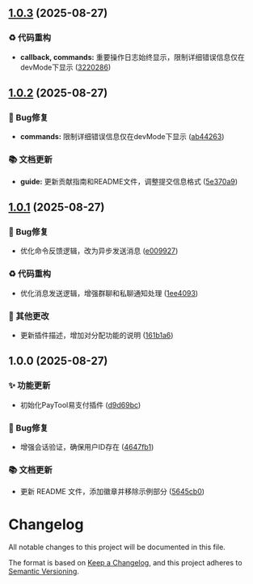 ## [1.0.3](https://github.com/WittF/PayTool/compare/v1.0.2...v1.0.3) (2025-08-27)

### ♻️ 代码重构

* **callback, commands:** 重要操作日志始终显示，限制详细错误信息仅在devMode下显示 ([3220286](https://github.com/WittF/PayTool/commit/3220286f96d0d79d73865c8682e7315320ca312e))

## [1.0.2](https://github.com/WittF/PayTool/compare/v1.0.1...v1.0.2) (2025-08-27)

### 🐛 Bug修复

* **commands:** 限制详细错误信息仅在devMode下显示 ([ab44263](https://github.com/WittF/PayTool/commit/ab44263e5e5f8ff7c1002a594b458a63cab2b88a))

### 📚 文档更新

* **guide:** 更新贡献指南和README文件，调整提交信息格式 ([5e370a9](https://github.com/WittF/PayTool/commit/5e370a9e3de358f75be0965794d444c0e049655e))

## [1.0.1](https://github.com/WittF/PayTool/compare/v1.0.0...v1.0.1) (2025-08-27)

### 🐛 Bug修复

* 优化命令反馈逻辑，改为异步发送消息 ([e009927](https://github.com/WittF/PayTool/commit/e009927a1963d5ec8cce88501d60c7ef05e08ead))

### ♻️ 代码重构

* 优化消息发送逻辑，增强群聊和私聊通知处理 ([1ee4093](https://github.com/WittF/PayTool/commit/1ee40936905a1d60c06a766a0ddb048468da7cea))

### 🔧 其他更改

* 更新插件描述，增加对分配功能的说明 ([161b1a6](https://github.com/WittF/PayTool/commit/161b1a680b754dc7a7ff493f15bdef81df0015fc))

## 1.0.0 (2025-08-27)

### ✨ 功能更新

* 初始化PayTool易支付插件 ([d9d69bc](https://github.com/WittF/PayTool/commit/d9d69bc6a23bfd5e0c7ac35b4bf5320403dc9f79))

### 🐛 Bug修复

* 增强会话验证，确保用户ID存在 ([4647fb1](https://github.com/WittF/PayTool/commit/4647fb1f074c7cc7bd1f3c5bde328122c0eccacb))

### 📚 文档更新

* 更新 README 文件，添加徽章并移除示例部分 ([5645cb0](https://github.com/WittF/PayTool/commit/5645cb0ac2141c271543ea5e72132d5ba7e417f8))

# Changelog

All notable changes to this project will be documented in this file.

The format is based on [Keep a Changelog](https://keepachangelog.com/en/1.0.0/),
and this project adheres to [Semantic Versioning](https://semver.org/spec/v2.0.0.html).
